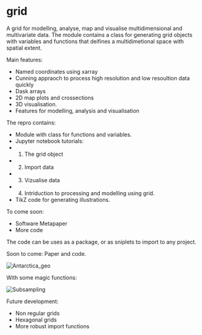 # grid
A grid for modelling, analyse, map and visualise multidimensional and multivariate data. The module contains a class for generating grid objects with variables and functions that deifines a multidimetional space with spatial extent. 

Main features:

  - Named coordinates using xarray
  - Cunning appraoch to process high resolution and low resoultion data quickly
  - Dask arrays
  - 2D map plots and crossections
  - 3D visualisation. 
  - Features for modelling, analysis and visualisation
 
The repro contains: 

 - Module with class for functions and variables. 
 - Jupyter notebook tutorials:
  - 1. The grid object
  - 2. Import data
  - 3. Vizualise data
  - 4. Intriduction to processing and modelling using grid. 
 - TikZ code for generating illustrations.
 
To come soon: 
 - Software Metapaper
 - More code



The code can be uses as a package, or as sniplets to import to any project. 

Soon to come: Paper and code. 

![Antarctica_geo](https://github.com/TobbeTripitaka/grid/blob/master/fig/Antarctica_geo.png)

With some magic functions: 

![Subsampling](https://github.com/TobbeTripitaka/grid/blob/master/fig/Unknown.png)

Future development: 

 - Non regular grids
 - Hexagonal grids
 - More robust import functions

